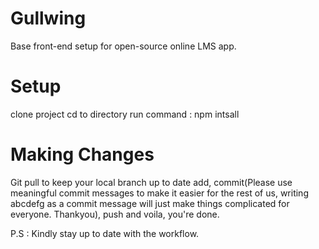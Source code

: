 # Gullwing
Base front-end setup for open-source online LMS app. 

# Setup
clone project
cd to directory
run command : npm intsall

# Making Changes

Git pull to keep your local branch up to date
add, commit(Please use meaningful commit messages to make it easier for the rest of us, writing abcdefg as a commit message will just make things complicated for everyone. Thankyou), push and voila, you're done.

P.S : Kindly stay up to date with the workflow. 
